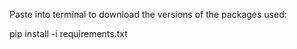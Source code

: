 Paste into terminal to download the versions of the packages used:

pip install -i requirements.txt
